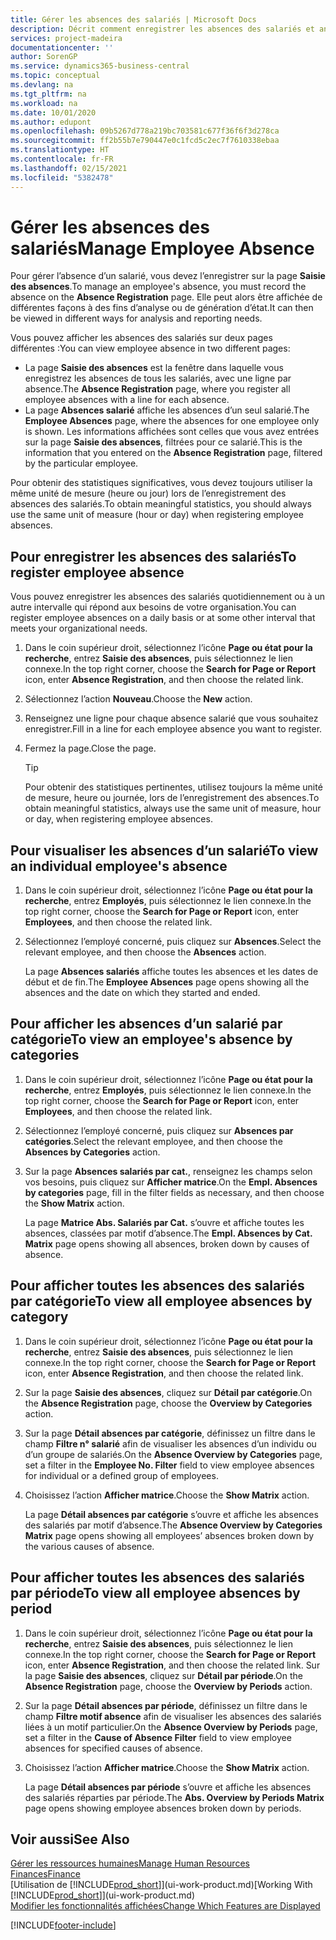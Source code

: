 ```yaml
---
title: Gérer les absences des salariés | Microsoft Docs
description: Décrit comment enregistrer les absences des salariés et analyser les statistiques d’indisponibilité.
services: project-madeira
documentationcenter: ''
author: SorenGP
ms.service: dynamics365-business-central
ms.topic: conceptual
ms.devlang: na
ms.tgt_pltfrm: na
ms.workload: na
ms.date: 10/01/2020
ms.author: edupont
ms.openlocfilehash: 09b5267d778a219bc703581c677f36f6f3d278ca
ms.sourcegitcommit: ff2b55b7e790447e0c1fcd5c2ec7f7610338ebaa
ms.translationtype: HT
ms.contentlocale: fr-FR
ms.lasthandoff: 02/15/2021
ms.locfileid: "5382478"
---
```

# <a name="manage-employee-absence"></a><span data-ttu-id="408de-103">Gérer les absences des salariés</span><span class="sxs-lookup"><span data-stu-id="408de-103">Manage Employee Absence</span></span>
<span data-ttu-id="408de-104">Pour gérer l’absence d’un salarié, vous devez l’enregistrer sur la page **Saisie des absences**.</span><span class="sxs-lookup"><span data-stu-id="408de-104">To manage an employee's absence, you must record the absence on the **Absence Registration** page.</span></span> <span data-ttu-id="408de-105">Elle peut alors être affichée de différentes façons à des fins d’analyse ou de génération d’état.</span><span class="sxs-lookup"><span data-stu-id="408de-105">It can then be viewed in different ways for analysis and reporting needs.</span></span>

<span data-ttu-id="408de-106">Vous pouvez afficher les absences des salariés sur deux pages différentes :</span><span class="sxs-lookup"><span data-stu-id="408de-106">You can view employee absence in two different pages:</span></span>

* <span data-ttu-id="408de-107">La page **Saisie des absences** est la fenêtre dans laquelle vous enregistrez les absences de tous les salariés, avec une ligne par absence.</span><span class="sxs-lookup"><span data-stu-id="408de-107">The **Absence Registration** page, where you register all employee absences with a line for each absence.</span></span>
* <span data-ttu-id="408de-108">La page **Absences salarié** affiche les absences d’un seul salarié.</span><span class="sxs-lookup"><span data-stu-id="408de-108">The **Employee Absences** page, where the absences for one employee only is shown.</span></span> <span data-ttu-id="408de-109">Les informations affichées sont celles que vous avez entrées sur la page **Saisie des absences**, filtrées pour ce salarié.</span><span class="sxs-lookup"><span data-stu-id="408de-109">This is the information that you entered on the **Absence Registration** page, filtered by the particular employee.</span></span>

<span data-ttu-id="408de-110">Pour obtenir des statistiques significatives, vous devez toujours utiliser la même unité de mesure (heure ou jour) lors de l’enregistrement des absences des salariés.</span><span class="sxs-lookup"><span data-stu-id="408de-110">To obtain meaningful statistics, you should always use the same unit of measure (hour or day) when registering employee absences.</span></span>

## <a name="to-register-employee-absence"></a><span data-ttu-id="408de-111">Pour enregistrer les absences des salariés</span><span class="sxs-lookup"><span data-stu-id="408de-111">To register employee absence</span></span>
<span data-ttu-id="408de-112">Vous pouvez enregistrer les absences des salariés quotidiennement ou à un autre intervalle qui répond aux besoins de votre organisation.</span><span class="sxs-lookup"><span data-stu-id="408de-112">You can register employee absences on a daily basis or at some other interval that meets your organizational needs.</span></span>

1. <span data-ttu-id="408de-113">Dans le coin supérieur droit, sélectionnez l’icône **Page ou état pour la recherche**, entrez **Saisie des absences**, puis sélectionnez le lien connexe.</span><span class="sxs-lookup"><span data-stu-id="408de-113">In the top right corner, choose the **Search for Page or Report** icon, enter **Absence Registration**, and then choose the related link.</span></span>
2. <span data-ttu-id="408de-114">Sélectionnez l’action **Nouveau**.</span><span class="sxs-lookup"><span data-stu-id="408de-114">Choose the **New** action.</span></span>
3. <span data-ttu-id="408de-115">Renseignez une ligne pour chaque absence salarié que vous souhaitez enregistrer.</span><span class="sxs-lookup"><span data-stu-id="408de-115">Fill in a line for each employee absence you want to register.</span></span>
4. <span data-ttu-id="408de-116">Fermez la page.</span><span class="sxs-lookup"><span data-stu-id="408de-116">Close the page.</span></span>

    > [!Tip]
    > <span data-ttu-id="408de-117">Pour obtenir des statistiques pertinentes, utilisez toujours la même unité de mesure, heure ou journée, lors de l’enregistrement des absences.</span><span class="sxs-lookup"><span data-stu-id="408de-117">To obtain meaningful statistics, always use the same unit of measure, hour or day, when registering employee absences.</span></span>

## <a name="to-view-an-individual-employees-absence"></a><span data-ttu-id="408de-118">Pour visualiser les absences d’un salarié</span><span class="sxs-lookup"><span data-stu-id="408de-118">To view an individual employee's absence</span></span>
1. <span data-ttu-id="408de-119">Dans le coin supérieur droit, sélectionnez l’icône **Page ou état pour la recherche**, entrez **Employés**, puis sélectionnez le lien connexe.</span><span class="sxs-lookup"><span data-stu-id="408de-119">In the top right corner, choose the **Search for Page or Report** icon, enter **Employees**, and then choose the related link.</span></span>
2. <span data-ttu-id="408de-120">Sélectionnez l’employé concerné, puis cliquez sur **Absences**.</span><span class="sxs-lookup"><span data-stu-id="408de-120">Select the relevant employee, and then choose the **Absences** action.</span></span>

    <span data-ttu-id="408de-121">La page **Absences salariés** affiche toutes les absences et les dates de début et de fin.</span><span class="sxs-lookup"><span data-stu-id="408de-121">The **Employee Absences** page opens showing all the absences and the date on which they started and ended.</span></span>

## <a name="to-view-an-employees-absence-by-categories"></a><span data-ttu-id="408de-122">Pour afficher les absences d’un salarié par catégorie</span><span class="sxs-lookup"><span data-stu-id="408de-122">To view an employee's absence by categories</span></span>
1. <span data-ttu-id="408de-123">Dans le coin supérieur droit, sélectionnez l’icône **Page ou état pour la recherche**, entrez **Employés**, puis sélectionnez le lien connexe.</span><span class="sxs-lookup"><span data-stu-id="408de-123">In the top right corner, choose the **Search for Page or Report** icon, enter **Employees**, and then choose the related link.</span></span>
2. <span data-ttu-id="408de-124">Sélectionnez l’employé concerné, puis cliquez sur **Absences par catégories**.</span><span class="sxs-lookup"><span data-stu-id="408de-124">Select the relevant employee, and then choose the **Absences by Categories** action.</span></span>
3. <span data-ttu-id="408de-125">Sur la page **Absences salariés par cat.**, renseignez les champs selon vos besoins, puis cliquez sur **Afficher matrice**.</span><span class="sxs-lookup"><span data-stu-id="408de-125">On the **Empl. Absences by categories** page, fill in the filter fields as necessary, and then choose the **Show Matrix** action.</span></span>

    <span data-ttu-id="408de-126">La page **Matrice Abs. Salariés par Cat.** s’ouvre et affiche toutes les absences, classées par motif d’absence.</span><span class="sxs-lookup"><span data-stu-id="408de-126">The **Empl. Absences by Cat. Matrix** page opens showing all absences, broken down by causes of absence.</span></span>

## <a name="to-view-all-employee-absences-by-category"></a><span data-ttu-id="408de-127">Pour afficher toutes les absences des salariés par catégorie</span><span class="sxs-lookup"><span data-stu-id="408de-127">To view all employee absences by category</span></span>
1. <span data-ttu-id="408de-128">Dans le coin supérieur droit, sélectionnez l’icône **Page ou état pour la recherche**, entrez **Saisie des absences**, puis sélectionnez le lien connexe.</span><span class="sxs-lookup"><span data-stu-id="408de-128">In the top right corner, choose the **Search for Page or Report** icon, enter **Absence Registration**, and then choose the related link.</span></span>
2. <span data-ttu-id="408de-129">Sur la page **Saisie des absences**, cliquez sur **Détail par catégorie**.</span><span class="sxs-lookup"><span data-stu-id="408de-129">On the **Absence Registration** page, choose the **Overview by Categories** action.</span></span>
3. <span data-ttu-id="408de-130">Sur la page **Détail absences par catégorie**, définissez un filtre dans le champ **Filtre n° salarié** afin de visualiser les absences d’un individu ou d’un groupe de salariés.</span><span class="sxs-lookup"><span data-stu-id="408de-130">On the **Absence Overview by Categories** page, set a filter in the **Employee No. Filter** field to view employee absences for individual or a defined group of employees.</span></span>
4. <span data-ttu-id="408de-131">Choisissez l’action **Afficher matrice**.</span><span class="sxs-lookup"><span data-stu-id="408de-131">Choose the **Show Matrix** action.</span></span>

    <span data-ttu-id="408de-132">La page **Détail absences par catégorie** s’ouvre et affiche les absences des salariés par motif d’absence.</span><span class="sxs-lookup"><span data-stu-id="408de-132">The **Absence Overview by Categories Matrix** page opens showing all employees’ absences broken down by the various causes of absence.</span></span>

## <a name="to-view-all-employee-absences-by-period"></a><span data-ttu-id="408de-133">Pour afficher toutes les absences des salariés par période</span><span class="sxs-lookup"><span data-stu-id="408de-133">To view all employee absences by period</span></span>
1. <span data-ttu-id="408de-134">Dans le coin supérieur droit, sélectionnez l’icône **Page ou état pour la recherche**, entrez **Saisie des absences**, puis sélectionnez le lien connexe.</span><span class="sxs-lookup"><span data-stu-id="408de-134">In the top right corner, choose the **Search for Page or Report** icon, enter **Absence Registration**, and then choose the related link.</span></span>
   <span data-ttu-id="408de-135">Sur la page **Saisie des absences**, cliquez sur **Détail par période**.</span><span class="sxs-lookup"><span data-stu-id="408de-135">On the **Absence Registration** page, choose the **Overview by Periods** action.</span></span>
2. <span data-ttu-id="408de-136">Sur la page **Détail absences par période**, définissez un filtre dans le champ **Filtre motif absence** afin de visualiser les absences des salariés liées à un motif particulier.</span><span class="sxs-lookup"><span data-stu-id="408de-136">On the **Absence Overview by Periods** page, set a filter in the **Cause of Absence Filter** field to view employee absences for specified causes of absence.</span></span>
3. <span data-ttu-id="408de-137">Choisissez l’action **Afficher matrice**.</span><span class="sxs-lookup"><span data-stu-id="408de-137">Choose the **Show Matrix** action.</span></span>

    <span data-ttu-id="408de-138">La page **Détail absences par période** s’ouvre et affiche les absences des salariés réparties par période.</span><span class="sxs-lookup"><span data-stu-id="408de-138">The **Abs. Overview by Periods Matrix** page opens showing employee absences broken down by periods.</span></span>

## <a name="see-also"></a><span data-ttu-id="408de-139">Voir aussi</span><span class="sxs-lookup"><span data-stu-id="408de-139">See Also</span></span>
[<span data-ttu-id="408de-140">Gérer les ressources humaines</span><span class="sxs-lookup"><span data-stu-id="408de-140">Manage Human Resources</span></span>](hr-manage-human-resources.md)  
[<span data-ttu-id="408de-141">Finances</span><span class="sxs-lookup"><span data-stu-id="408de-141">Finance</span></span>](finance.md)  
<span data-ttu-id="408de-142">[Utilisation de [!INCLUDE[prod_short](includes/prod_short.md)]](ui-work-product.md)</span><span class="sxs-lookup"><span data-stu-id="408de-142">[Working With [!INCLUDE[prod_short](includes/prod_short.md)]](ui-work-product.md)</span></span>  
[<span data-ttu-id="408de-143">Modifier les fonctionnalités affichées</span><span class="sxs-lookup"><span data-stu-id="408de-143">Change Which Features are Displayed</span></span>](ui-experiences.md)


[!INCLUDE[footer-include](includes/footer-banner.md)]